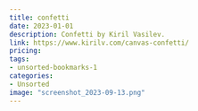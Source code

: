 ```yaml
---
title: confetti
date: 2023-01-01
description: Confetti by Kiril Vasilev.
link: https://www.kirilv.com/canvas-confetti/
pricing: 
tags: 
- unsorted-bookmarks-1 
categories: 
- Unsorted 
image: "screenshot_2023-09-13.png"
---
```

